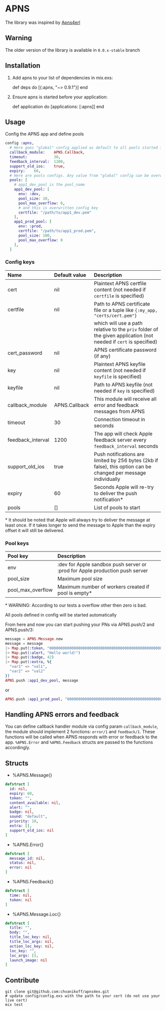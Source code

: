 # APNS

The library was inspired by [Apns4erl](https://github.com/inaka/apns4erl)

## Warning

The older version of the library is available in `0.0.x-stable` branch

## Installation

  1. Add apns to your list of dependencies in mix.exs:

        def deps do
          [{:apns, "~> 0.9.1"}]
        end

  2. Ensure apns is started before your application:

        def application do
          [applications: [:apns]]
        end

## Usage

Config the APNS app and define pools

```elixir
config :apns,
  # Here goes "global" config applied as default to all pools started if not overwritten by pool-specific value
  callback_module:    APNS.Callback,
  timeout:            30,
  feedback_interval:  1200,
  support_old_ios:    true,
  expiry:    60,
  # Here are pools configs. Any value from "global" config can be overwritten in any single pool config
  pools: [
    # app1_dev_pool is the pool_name
    app1_dev_pool: [
      env: :dev,
      pool_size: 10,
      pool_max_overflow: 0,
      # and this is overwritten config key
      certfile: "/path/to/app1_dev.pem"
    ],
    app1_prod_pool: [
      env: :prod,
      certfile: "/path/to/app1_prod.pem",
      pool_size: 100,
      pool_max_overflow: 0
    ],
  ]
```

### Config keys

| Name              | Default value | Description                                                                                                      |
|:------------------|:--------------|:-----------------------------------------------------------------------------------------------------------------|
| cert              | nil           | Plaintext APNS certfile content (not needed if `certfile` is specified)                                          |
| certfile          | nil           | Path to APNS certificate file or a tuple like `{:my_app, "certs/cert.pem"}`                                      |
|                   |               | which will use a path relative to the `priv` folder of the given application (not needed if `cert` is specified) |
| cert_password     | nil           | APNS certificate password (if any)                                                                               |
| key               | nil           | Plaintext APNS keyfile content (not needed if `keyfile` is specified)                                            |
| keyfile           | nil           | Path to APNS keyfile (not needed if `key` is specified)                                                          |
| callback_module   | APNS.Callback | This module will receive all error and feedback messages from APNS                                               |
| timeout           | 30            | Connection timeout in seconds                                                                                    |
| feedback_interval | 1200          | The app will check Apple feedback server every `feedback_interval` seconds                                       |
| support_old_ios   | true          | Push notifications are limited by 256 bytes (2kb if false), this option can be changed per message individually  |
| expiry            | 60            | Seconds Apple will re-try to deliver the push notification*                                                      |
| pools             | []            | List of pools to start                                                                                           |

\* It should be noted that Apple will always try to deliver the message at least once. If it takes longer to send the message to Apple than the expiry offset it will still be delivered.

### Pool keys

| Pool key          | Description                                                                  |
|:------------------|:-----------------------------------------------------------------------------|
| env               | :dev for Apple sandbox push server or :prod for Apple production push server |
| pool_size         | Maximum pool size                                                            |
| pool_max_overflow | Maximum number of workers created if pool is empty*                          |

\* WARNING: According to our tests a overflow other then zero is bad.

All pools defined in config will be started automatically

From here and now you can start pushing your PNs via APNS.push/2 and APNS.push/3:
```Elixir
message = APNS.Message.new
message = message
|> Map.put(:token, "0000000000000000000000000000000000000000000000000000000000000000")
|> Map.put(:alert, "Hello world!")
|> Map.put(:badge, 42)
|> Map.put(:extra, %{
  "var1" => "val1",
  "var2" => "val2"
})
APNS.push :app1_dev_pool, message
```
or
```Elixir
APNS.push :app1_prod_pool, "0000000000000000000000000000000000000000000000000000000000000000", "Hello world!"
```

## Handling APNS errors and feedback

You can define callback handler module via config param `callback_module`, the module should implement 2 functions: `error/1` and `feedback/1`. These functions will be called when APNS responds with error or feedback to the app. `%APNS.Error` and `%APNS.Feedback` structs are passed to the functions accordingly.

## Structs

- %APNS.Message{}
```elixir
defstruct [
  id: nil,
  expiry: 60,
  token: "",
  content_available: nil,
  alert: "",
  badge: nil,
  sound: "default",
  priority: 10,
  extra: [],
  support_old_ios: nil
]
```
- %APNS.Error{}
```elixir
defstruct [
  message_id: nil,
  status: nil,
  error: nil
]
```
- %APNS.Feedback{}
```elixir
defstruct [
  time: nil,
  token: nil
]
```
- %APNS.Message.Loc{}
```elixir
defstruct [
  title: "",
  body: "",
  title_loc_key: nil,
  title_loc_args: nil,
  action_loc_key: nil,
  loc_key: "",
  loc_args: [],
  launch_image: nil
]
```

## Contribute

    git clone git@github.com:chvanikoff/apns4ex.git
    # update config/config.exs with the path to your cert (do not use your live cert)
    mix test
